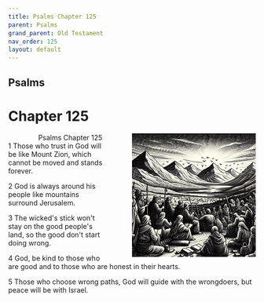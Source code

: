 ```yaml
---
title: Psalms Chapter 125
parent: Psalms
grand_parent: Old Testament
nav_order: 125
layout: default
---
```


## Psalms

# Chapter 125

<div style="clear: both; text-align: right;">
    <img src="/assets/Image/Psalms/500/125.jpg" alt="Psalms Chapter 125" class="chapter-image" style="max-width: 50%; height: auto; float: right; margin: 0 0 10px 10px; padding-left: 10%;">
    <figcaption style="font-size: 14px;">Psalms Chapter 125</figcaption>
</div>
1 Those who trust in God will be like Mount Zion, which cannot be moved and stands forever.

2 God is always around his people like mountains surround Jerusalem.

3 The wicked's stick won't stay on the good people's land, so the good don't start doing wrong.

4 God, be kind to those who are good and to those who are honest in their hearts.

5 Those who choose wrong paths, God will guide with the wrongdoers, but peace will be with Israel.


